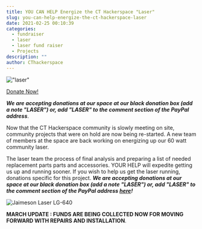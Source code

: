 ```yaml
---
title: YOU CAN HELP Energize the CT Hackerspace "Laser"
slug: you-can-help-energize-the-ct-hackerspace-laser
date: 2021-02-25 00:10:39
categories:
  - fundraiser
  - laser
  - laser fund raiser
  - Projects
description: ""
author: CThackerspace
---
```



!["laser"](/uploads/2021/02/6Fy.gif)

[Donate Now!](http://www.paypal.me/cthackerspace)

**_We are accepting donations at our space at our black donation box (add a note "LASER") or, add "LASER" to the comment section of the PayPal address_**.

Now that the CT Hackerspace community is slowly meeting on site, community projects that were on hold are now being re-started. A new team of members at the space are back working on energizing up our 60 watt community laser.

The laser team the process of final analysis and preparing a list of needed replacement parts parts and accessories. YOUR HELP will expedite getting us up and running sooner. If you wish to help us get the laser running, donations specific for this project. **_We are accepting donations at our space at our black donation box (add a note "LASER") or, add "LASER" to the comment section of the PayPal address [here](http://www.paypal.me/cthackerspace)!_**

![Jaimeson Laser LG-640](/uploads/2021/02/lg640-1.png)

**MARCH UPDATE : FUNDS ARE BEING COLLECTED NOW FOR MOVING FORWARD WITH REPAIRS AND INSTALLATION**.
